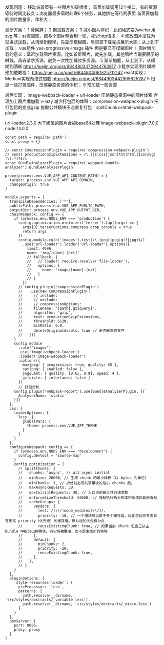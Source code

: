 发现问题：
移动端首页有一些图片加载很慢；
首页加载调用12个接口，有的资源等待时间比较久；浏览器最多同时处理6个任务，其他排在等待列表里
首页要加载的图片数量多，体积大；


调研方案：
1 骨架屏；
2 懒加载方案；
3 减小图片体积：比如格式变为webp 用svg 等；ss雪碧图，把多个图片整合到一张，减少http请求；
4 修改图片加载为渐进式加载，从清晰到模糊，先显示模糊图，后资源下载完成展示大图；从上到下加载；
vue组件 vue-progressive-image 插件 但是要已有模糊图片！
图片懒加载的意义：延迟加载图片资源，比如首屏图片，就先加载，其他图片当需要展示的时候，再去请求资源。避免一次性加载过多资源。
5 渐渐加载，从上到下，从模糊到清晰 
https://juejin.cn/post/6844903470944763917
小程序实现图片模糊预加载教程：
https://juejin.cn/post/6844904061825712142 react实现；
Medium实现渐进式加载 https://juejin.cn/post/6844903442905825287 
5 根据一些打包插件，压缩静态资源的体积；
6 预加载一些资源
<link rel="preload" href="./img/all.jpg" as="image" />

最后实现：
image-webpack-loader + url-loader 压缩静态资源中的图片体积
合理加上图片懒加载 v-lazy
减少打包后的体积：compression-webpack-plugin 把打包后的变成gzip
提取公共模块不必重复打包：splitChunks+html-webpack-plugin

url-loader:2.3.0    大于阈值的图片会被base64处理 
image-webpack-plugin:7.0.0
node:14.0.0

```
const path = require('path')
const proxy = {}

// const CompressionPlugin = require('compression-webpack-plugin')
// const productionGzipExtensions = /\.(js|css|json|txt|html|ico|svg)(\?.*)?$/i
const BundleAnalyzerPlugin = require('webpack-bundle-analyzer').BundleAnalyzerPlugin

proxy[process.env.VUE_APP_API_CONTENT_PATH] = {
  target: process.env.VUE_APP_API_DOMAIN,
  changeOrigin: true
}

module.exports = {
  transpileDependencies: ['*'],
  publicPath: process.env.VUE_APP_PUBLIC_PATH,
  outputDir: process.env.VUE_APP_OUTPUT_DIR,
  chainWebpack: config => {
    if (process.env.NODE_ENV === 'production') {
      config.optimization.minimizer('terser').tap((args) => {
        args[0].terserOptions.compress.drop_console = true
        return args
      })
      config.module.rule('images').test(/\.(png|jpeg|gif|jpg)$/)
        .use('url-loader').loader('url-loader').options({
          limit: 4096,
          name: 'img/[name].[ext]'
          // fallback: {
          //   // loader: require.resolve('file-loader'),
          //   options: {
          //     name: 'image/[name].[ext]'
          //   }
          // }
        })
      // config.plugin('compressionPlugin')
      //   .use(new CompressionPlugin({
      //     // include:
      //     // exclude:
      //     // compressionOptions:
      //     filename: '[path].gz[query]',
      //     algorithm: 'gzip',
      //     test: productionGzipExtensions,
      //     threshold: 5120,
      //     minRatio: 0.8,
      //     deleteOriginalAssets: true // 是否删除原文件
      //   }))
    }
    config.module
      .rule('images')
      .use('image-webpack-loader')
      .loader('image-webpack-loader')
      .options({
        mozjpeg: { progressive: true, quality: 65 },
        optipng: { enabled: false },
        pngquant: { quality: [0.65, 0.9], speed: 4 },
        gifsicle: { interlaced: false }
      })
      // 打包分析
    config.plugin('webpack-report').use(BundleAnalyzerPlugin, [{
      AnalyserNode: 'static'
    }])
  },
  css: {
    loaderOptions: {
      less: {
        globalVars: {
          theme: process.env.VUE_APP_THEME
        }
      }
    }
  },
  configureWebpack: config => {
    if (process.env.NODE_ENV === 'development') {
      config.devtool = 'source-map'
    }
    config.optimization = {
      // splitChunks: {
      //   chunks: 'async', // all async initial
      //   minSize: 20000, // 生成 chunk 的最小体积（以 bytes 为单位）
      //   minChunks: 1, // 拆分前必须共享模块的最小 chunks 数。
      //   maxAsyncRequests: 30,
      //   maxInitialRequests: 30, // 入口点的最大并行请求数
      //   enforceSizeThreshold: 50000, // 强制执行拆分的体积阈值和其他限制
      //   cacheGroups: {
      //     vendors: {
      //       test: /[\\/]node_modules[\\/]/,
      //       priority: -10, // 一个模块可以属于多个缓存组。优化将优先考虑具有更高 priority（优先级）的缓存组。默认组的优先级为负
      //       reuseExistingChunk: true, // 如果当前 chunk 包含已从主 bundle 中拆分出的模块，则它将被重用，而不是生成新的模块
      //     },
      //     default: {
      //       minChunks: 2,
      //       priority: -20,
      //       reuseExistingChunk: true,
      //     },
      //   },
      // }
    }
  },
  pluginOptions: {
    'style-resources-loader': {
      preProcessor: 'less',
      patterns: [
        path.resolve(__dirname, 'src/styles/abstracts/_variable.less'),
        path.resolve(__dirname, 'src/styles/abstracts/_mixin.less')
      ]
    }
  },
  devServer: {
    port: 8086,
    proxy: proxy
  }
}
```